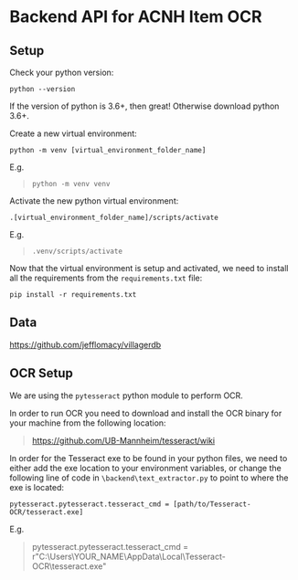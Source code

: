 # Backend API for ACNH Item OCR

## Setup

Check your python version:

```
python --version
```

If the version of python is 3.6+, then great! Otherwise download python 3.6+.

Create a new virtual environment:

```
python -m venv [virtual_environment_folder_name]
```

E.g.

> `python -m venv venv`

Activate the new python virtual environment:

```
.[virtual_environment_folder_name]/scripts/activate
```

E.g.

> `.venv/scripts/activate`

Now that the virtual environment is setup and activated, we need to install all the requirements from the `requirements.txt` file:

```
pip install -r requirements.txt
```

## Data

https://github.com/jefflomacy/villagerdb

## OCR Setup

We are using the `pytesseract` python module to perform OCR.

In order to run OCR you need to download and install the OCR binary for your machine from the following location:

> https://github.com/UB-Mannheim/tesseract/wiki


In order for the Tesseract exe to be found in your python files, we need to either add the exe location to your environment variables, or change the following line of code in `\backend\text_extractor.py` to point to where the exe is located:

```
pytesseract.pytesseract.tesseract_cmd = [path/to/Tesseract-OCR/tesseract.exe]
```

E.g.

> pytesseract.pytesseract.tesseract_cmd = r"C:\Users\YOUR_NAME\AppData\Local\Tesseract-OCR\tesseract.exe"
